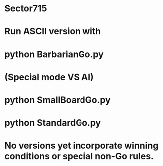 # Sector715

# Run ASCII version with

# python BarbarianGo.py
#   (Special mode VS AI)
# python SmallBoardGo.py
# python StandardGo.py

# No versions yet incorporate winning conditions or special non-Go rules.

